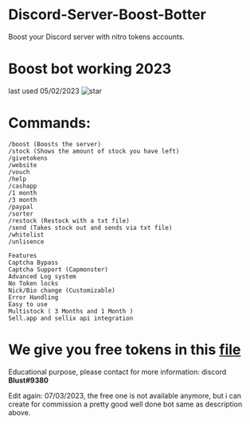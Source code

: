 
# Discord-Server-Boost-Botter
Boost your Discord server with nitro tokens accounts. 

# Boost bot working 2023
last used 05/02/2023 ![star](https://camo.githubusercontent.com/5183b8dc77205b3248d2c21a635cccbf0f972d76c52bdff4700d51b78629c405/68747470733a2f2f692e696d6775722e636f6d2f34316e68764a312e706e67)

# Commands:
```
/boost (Boosts the server)
/stock (Shows the amount of stock you have left)
/givetokens
/website
/vouch
/help
/cashapp
/1 month
/3 month
/paypal
/sorter
/restock (Restock with a txt file)
/send (Takes stock out and sends via txt file)
/whitelist
/unlisence

Features
Captcha Bypass
Captcha Support (Capmonster)
Advanced Log system
No Token locks
Nick/Bio change (Customizable)
Error Handling
Easy to use
Multistock ( 3 Months and 1 Month )
Sell.app and sellix api integration 
```

# We give you free tokens in this [file](blob/main/tokens.txt)

Educational purpose, please contact for more information: discord **Blust#9380**

Edit again: 07/03/2023, the free one is not available anymore, but i can create for commission a pretty good well done bot same as description above.
